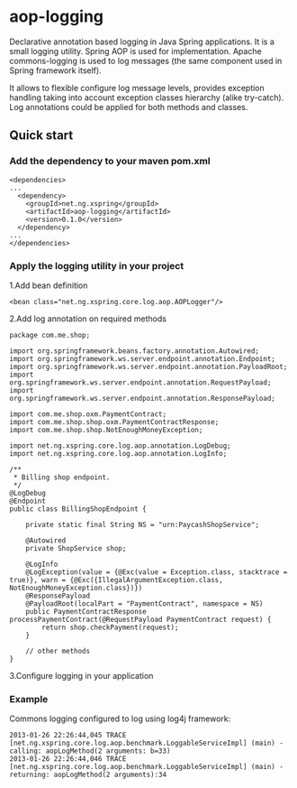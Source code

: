 aop-logging
===========

Declarative annotation based logging in Java Spring applications.
It is a small logging utility. Spring AOP is used for implementation.
Apache commons-logging is used to log messages (the same component used in Spring framework itself).

It allows to flexible configure log message levels, provides exception handling taking into account 
exception classes hierarchy (alike try-catch). Log annotations could be applied for both methods and classes.

Quick start
-----------

### Add the dependency to your maven pom.xml

    <dependencies>
    ...
      <dependency>
        <groupId>net.ng.xspring</groupId>
        <artifactId>aop-logging</artifactId>
        <version>0.1.0</version>
      </dependency>
    ...
    </dependencies>

### Apply the logging utility in your project

1.Add bean definition

`<bean class="net.ng.xspring.core.log.aop.AOPLogger"/>`

2.Add log annotation on required methods


    package com.me.shop;

    import org.springframework.beans.factory.annotation.Autowired;
    import org.springframework.ws.server.endpoint.annotation.Endpoint;
    import org.springframework.ws.server.endpoint.annotation.PayloadRoot;
    import org.springframework.ws.server.endpoint.annotation.RequestPayload;
    import org.springframework.ws.server.endpoint.annotation.ResponsePayload;

    import com.me.shop.oxm.PaymentContract;
    import com.me.shop.shop.oxm.PaymentContractResponse;
    import com.me.shop.shop.NotEnoughMoneyException;

    import net.ng.xspring.core.log.aop.annotation.LogDebug;
    import net.ng.xspring.core.log.aop.annotation.LogInfo;

    /**
     * Billing shop endpoint.
     */
    @LogDebug
    @Endpoint
    public class BillingShopEndpoint {

        private static final String NS = "urn:PaycashShopService";

        @Autowired
        private ShopService shop;

        @LogInfo
        @LogException(value = {@Exc(value = Exception.class, stacktrace = true)}, warn = {@Exc({IllegalArgumentException.class, NotEnoughMoneyException.class})})
        @ResponsePayload
        @PayloadRoot(localPart = "PaymentContract", namespace = NS)
        public PaymentContractResponse processPaymentContract(@RequestPayload PaymentContract request) {
            return shop.checkPayment(request);
        }

        // other methods
    }

3.Configure logging in your application

### Example

Commons logging configured to log using log4j framework:

    2013-01-26 22:26:44,045 TRACE [net.ng.xspring.core.log.aop.benchmark.LoggableServiceImpl] (main) - calling: aopLogMethod(2 arguments: b=33)
    2013-01-26 22:26:44,046 TRACE [net.ng.xspring.core.log.aop.benchmark.LoggableServiceImpl] (main) - returning: aopLogMethod(2 arguments):34

